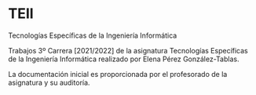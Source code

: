 # TEII
Tecnologías Específicas de la Ingeniería Informática

Trabajos 3º Carrera [2021/2022] de la asignatura Tecnologías Específicas de la Ingeniería Informática realizado por Elena Pérez González-Tablas.

La documentación inicial es proporcionada por el profesorado de la asignatura y su auditoría.
